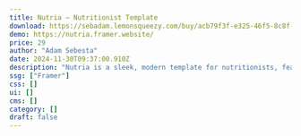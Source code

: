```yaml
---
title: Nutria — Nutritionist Template
download: https://sebadam.lemonsqueezy.com/buy/acb79f3f-e325-46f5-8c8f-56cb0039c952
demo: https://nutria.framer.website/
price: 29
author: "Adam Sebesta"
date: 2024-11-30T09:37:00.910Z
description: "Nutria is a sleek, modern template for nutritionists, featuring a high-converting landing page and blog to effectively attract and engage more clients online."
ssg: ["Framer"]
css: []
ui: []
cms: []
category: []
draft: false
---
```

